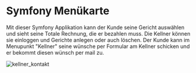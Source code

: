 # Symfony Menükarte

Mit dieser Symfony Applikation kann der Kunde seine Gericht auswählen und sieht seine Totale Rechnung, die er bezahlen muss. Die Kellner können sie einloggen und Gerichte anlegen oder auch löschen. Der Kunde kann im Menupunkt "Kellner" seine wünsche per Formular am Kellner schicken und er bekommt diesen wünsch per mail zu. 


![kellner_kontakt](https://user-images.githubusercontent.com/54909572/112193266-06676b00-8c08-11eb-8de4-b8543e812435.gif)


